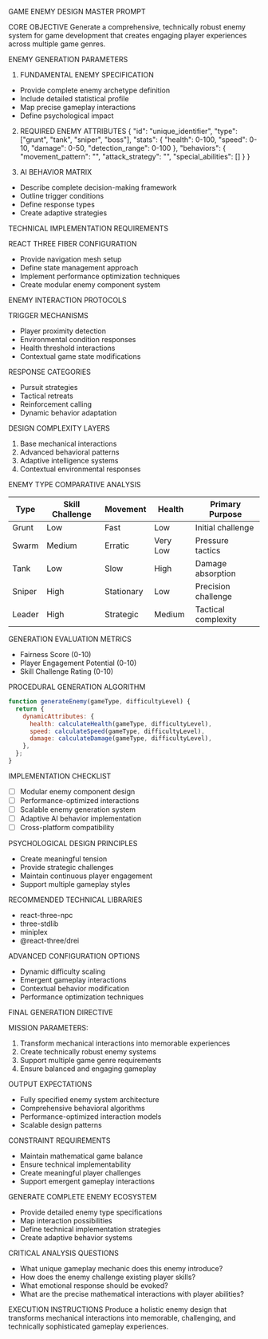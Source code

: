 GAME ENEMY DESIGN MASTER PROMPT

CORE OBJECTIVE
Generate a comprehensive, technically robust enemy system for game development that creates engaging player experiences across multiple game genres.

ENEMY GENERATION PARAMETERS

1. FUNDAMENTAL ENEMY SPECIFICATION

- Provide complete enemy archetype definition
- Include detailed statistical profile
- Map precise gameplay interactions
- Define psychological impact

2. REQUIRED ENEMY ATTRIBUTES
   {
   "id": "unique_identifier",
   "type": ["grunt", "tank", "sniper", "boss"],
   "stats": {
   "health": 0-100,
   "speed": 0-10,
   "damage": 0-50,
   "detection_range": 0-100
   },
   "behaviors": {
   "movement_pattern": "",
   "attack_strategy": "",
   "special_abilities": []
   }
   }

3. AI BEHAVIOR MATRIX

- Describe complete decision-making framework
- Outline trigger conditions
- Define response types
- Create adaptive strategies

TECHNICAL IMPLEMENTATION REQUIREMENTS

REACT THREE FIBER CONFIGURATION

- Provide navigation mesh setup
- Define state management approach
- Implement performance optimization techniques
- Create modular enemy component system

ENEMY INTERACTION PROTOCOLS

TRIGGER MECHANISMS

- Player proximity detection
- Environmental condition responses
- Health threshold interactions
- Contextual game state modifications

RESPONSE CATEGORIES

- Pursuit strategies
- Tactical retreats
- Reinforcement calling
- Dynamic behavior adaptation

DESIGN COMPLEXITY LAYERS

1. Base mechanical interactions
2. Advanced behavioral patterns
3. Adaptive intelligence systems
4. Contextual environmental responses

ENEMY TYPE COMPARATIVE ANALYSIS

| Type   | Skill Challenge | Movement   | Health   | Primary Purpose     |
| ------ | --------------- | ---------- | -------- | ------------------- |
| Grunt  | Low             | Fast       | Low      | Initial challenge   |
| Swarm  | Medium          | Erratic    | Very Low | Pressure tactics    |
| Tank   | Low             | Slow       | High     | Damage absorption   |
| Sniper | High            | Stationary | Low      | Precision challenge |
| Leader | High            | Strategic  | Medium   | Tactical complexity |

GENERATION EVALUATION METRICS

- Fairness Score (0-10)
- Player Engagement Potential (0-10)
- Skill Challenge Rating (0-10)

PROCEDURAL GENERATION ALGORITHM

```javascript
function generateEnemy(gameType, difficultyLevel) {
  return {
    dynamicAttributes: {
      health: calculateHealth(gameType, difficultyLevel),
      speed: calculateSpeed(gameType, difficultyLevel),
      damage: calculateDamage(gameType, difficultyLevel),
    },
  };
}
```

IMPLEMENTATION CHECKLIST

- [ ] Modular enemy component design
- [ ] Performance-optimized interactions
- [ ] Scalable enemy generation system
- [ ] Adaptive AI behavior implementation
- [ ] Cross-platform compatibility

PSYCHOLOGICAL DESIGN PRINCIPLES

- Create meaningful tension
- Provide strategic challenges
- Maintain continuous player engagement
- Support multiple gameplay styles

RECOMMENDED TECHNICAL LIBRARIES

- react-three-npc
- three-stdlib
- miniplex
- @react-three/drei

ADVANCED CONFIGURATION OPTIONS

- Dynamic difficulty scaling
- Emergent gameplay interactions
- Contextual behavior modification
- Performance optimization techniques

FINAL GENERATION DIRECTIVE

MISSION PARAMETERS:

1. Transform mechanical interactions into memorable experiences
2. Create technically robust enemy systems
3. Support multiple game genre requirements
4. Ensure balanced and engaging gameplay

OUTPUT EXPECTATIONS

- Fully specified enemy system architecture
- Comprehensive behavioral algorithms
- Performance-optimized interaction models
- Scalable design patterns

CONSTRAINT REQUIREMENTS

- Maintain mathematical game balance
- Ensure technical implementability
- Create meaningful player challenges
- Support emergent gameplay interactions

GENERATE COMPLETE ENEMY ECOSYSTEM

- Provide detailed enemy type specifications
- Map interaction possibilities
- Define technical implementation strategies
- Create adaptive behavior systems

CRITICAL ANALYSIS QUESTIONS

- What unique gameplay mechanic does this enemy introduce?
- How does the enemy challenge existing player skills?
- What emotional response should be evoked?
- What are the precise mathematical interactions with player abilities?

EXECUTION INSTRUCTIONS
Produce a holistic enemy design that transforms mechanical interactions into memorable, challenging, and technically sophisticated gameplay experiences.

